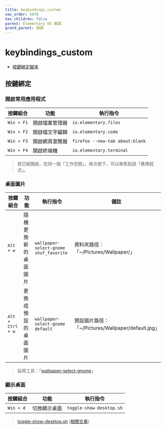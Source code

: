 ```yaml
---
title: keybindings_custom
nav_order: 5070
has_children: false
parent: Elementary OS 微調
grand_parent: 微調
---
```



# keybindings_custom

* [按鍵綁定腳本](https://github.com/samwhelp/note-about-elementary-os/tree/gh-pages/_demo/adjustment/part-elementary/keybindings_custom)


## 按鍵綁定

### 開啟常用應用程式

| 按鍵組合   | 功能           | 執行指令                        |
| ---------- | -------------- | ------------------------------- |
| `Win + F1` | 開啟檔案管理器 | `io.elementary.files`           |
| `Win + F2` | 開啟檔文字編輯 | `io.elementary.code`            |
| `Win + F3` | 開啟網頁瀏覽器 | `firefox --new-tab about:blank` |
| `Win + F4` | 開啟終端機     | `io.elementary.terminal`        |


> 若已經開啟，在同一個「工作空間」，再次按下，可以聚焦到該「應用程式」。


### 桌面圖片

| 按鍵組合         | 功能                 | 執行指令                               | 備註                                               |
| ---------------- | -------------------- | -------------------------------------- | -------------------------------------------------- |
| `Alt + w`        | 隨機更換新的桌面圖片 | `wallpaper-select-gnome shuf_favorite` | 資料夾路徑：「~/Pictures/Wallpaper/」              |
| `Alt + Ctrl + w` | 更換成預設的桌面圖片 | `wallpaper-select-gnome default`       | 預設圖片路徑：「~/Pictures/Wallpaper/default.jpg」 |


> 採用工具：「[wallpaper-select-gnome](https://samwhelp.github.io/note-about-fzf/read/project/wallpaper-select/wallpaper-select-gnome.html)」


### 顯示桌面

| 按鍵組合   | 功能           | 執行指令                        |
| ---------- | -------------- | ------------------------------- |
| `Win + d` | 切換顯示桌面 | `toggle-show-desktop.sh`           |


> [toggle-show-desktop.sh](https://github.com/samwhelp/note-about-elementary-os/blob/gh-pages/_demo/adjustment/part-elementary/keybindings_custom/config/toggle-show-desktop/toggle-show-desktop.sh) ([相關文章](https://samwhelp.github.io/note-ubuntu-18.04/read/subject/openbox/openbox-toggle-show-desktop))
